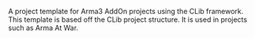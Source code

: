 A project template for Arma3 AddOn projects using the CLib framework. This template is based off the CLib project structure. It is used in projects such as Arma At War.
